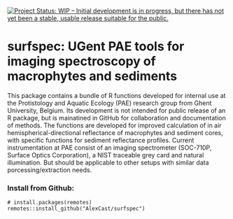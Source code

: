 [![Project Status: WIP – Initial development is in progress, but there has not yet been a stable, usable release suitable for the public.](https://www.repostatus.org/badges/latest/wip.svg)](https://www.repostatus.org/#wip)

# surfspec: UGent PAE tools for imaging spectroscopy of macrophytes and sediments

This package contains a bundle of R functions developed for internal use at the Protistology and Aquatic Ecology (PAE) research group from Ghent University, Belgium. Its development is not intended for public release of an R package, but is mainatined in GitHub for collaboration and documentation of methods. The functions are developed for improved calculation of in air hemispherical-directional reflectance of macrophytes and sediment cores, with specific functions for sediment reflectance profiles. Current instrumentation at PAE consist of an imaging spectrometer (SOC-710P, Surface Optics Corporation), a NIST traceable grey card and natural illumination. But should be applicable to other setups with similar data porcessing/extraction needs.

### Install from Github:
```
# install.packages(remotes)
remotes::install_github("AlexCast/surfspec")
```



